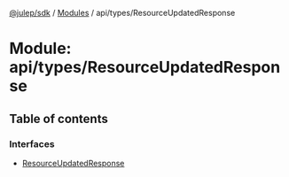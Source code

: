[@julep/sdk](../README.md) / [Modules](../modules.md) / api/types/ResourceUpdatedResponse

# Module: api/types/ResourceUpdatedResponse

## Table of contents

### Interfaces

- [ResourceUpdatedResponse](../interfaces/api_types_ResourceUpdatedResponse.ResourceUpdatedResponse.md)
